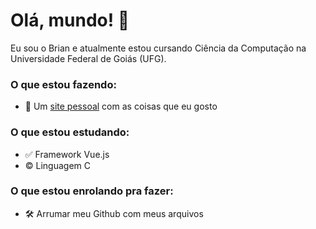 # Olá, mundo! 👋
Eu sou o Brian e atualmente estou cursando Ciência da Computação na Universidade Federal de Goiás (UFG).

### O que estou fazendo:
- 🧱 Um [site pessoal](https://brianmath.github.io) com as coisas que eu gosto

### O que estou estudando:
- ✅ Framework Vue.js
- © Linguagem C

### O que estou enrolando pra fazer:
- 🛠 Arrumar meu Github com meus arquivos
